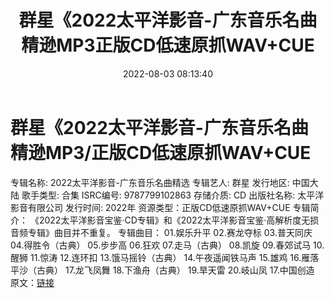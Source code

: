 ﻿---
title: 群星《2022太平洋影音-广东音乐名曲精逊MP3正版CD低速原抓WAV+CUE
date: 2022-08-03 08:13:40
categories: 试音碟、非卖品、发烧碟
tags: 纯音雅乐
---
# 群星《2022太平洋影音-广东音乐名曲精逊MP3/正版CD低速原抓WAV+CUE

专辑名称: 2022太平洋影音-广东音乐名曲精选
专辑艺人: 群星
发行地区: 中国大陆
歌手类型: 合集
ISRC编号: 9787799102863
存储介质: CD
出版社名称: 太平洋影音有限公司
发行时间: 2022年
资源类型：正版CD低速原抓WAV+CUE
专辑简介：
《2022太平洋影音宝鉴·CD专辑》和《2022太平洋影音宝鉴·高解析度无损音频专辑》曲目并不重复。
专辑曲目：
01.娱乐升平
02.赛龙夺标
03.普天同庆
04.得胜令（古典）
05.步步高
06.狂欢
07.走马（古典）
08.凯旋
09.春郊试马
10.醒狮
11.惊涛
12.连环扣
13.饿马摇铃（古典）
14.午夜遥闻铁马声
15.雄鸡
16.雁落平沙（古典）
17.龙飞凤舞
18.下渔舟（古典）
19.旱天雷
20.岐山凤
17.中国创造
原文：[链接](https://blog.sina.com.cn/s/blog_1647c7e7601030yo1.html)